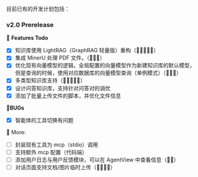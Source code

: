 目前已有的开发计划包括：


### v2.0 Prerelease

💭 **Features Todo**
- [x] 知识库使用 LightRAG（GraphRAG 轻量版）重构（🌟🌟🌟🌟🌟）
- [x] 集成 MinerU 处理 PDF 文件。（🌟🌟🌟）
- [x] 优化现有向量模型的逻辑，全局配置的向量模型作为新建知识库的默认模型，但是查询的时候，使用对应数据库的向量模型查询（单例模式）（🌟🌟🌟）
- [x] 多类型知识库支持（🌟🌟🌟🌟🌟）
- [x] 设计问答知识库，支持针对问答对的调优
- [x] 添加了批量上传文件的脚本，并优化文件信息

🐛**BUGs**
- [x] 智能体的工具切换有问题

💯 More:
- [ ] 封装现有工具为 mcp（stdio）调用
- [ ] 支持额外 mcp 配置（代码端）
- [ ] 添加用户日志与用户反馈模块，可以在 AgentView 中查看信息（🌟🌟）
- [ ] 对话页面支持文档/图片临时上传（🌟🌟🌟🌟）
